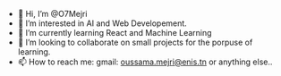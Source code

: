 - 👋 Hi, I’m @O7Mejri
- 👀 I’m interested in AI and Web Developement.
- 🌱 I’m currently learning React and Machine Learning
- 💞️ I’m looking to collaborate on small projects for the porpuse of learning.
- 📫 How to reach me: gmail: oussama.mejri@enis.tn or anything else..

<!---
O7Mejri/O7Mejri is a ✨ special ✨ repository because its `README.md` (this file) appears on your GitHub profile.
You can click the Preview link to take a look at your changes.
--->
